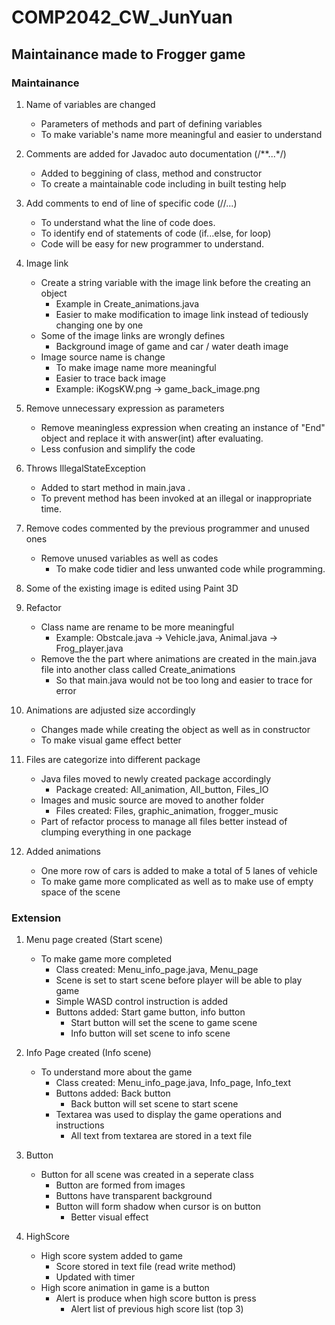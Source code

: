 # COMP2042_CW_JunYuan
## Maintainance made to Frogger game


### Maintainance

1. Name of variables are changed 
    - Parameters of methods and part of defining variables
    - To make variable's name more meaningful and easier to understand

2. Comments are added for Javadoc auto documentation (/**...*/)
    - Added to beggining of class, method and constructor
    - To create a maintainable code including in built testing help

3. Add comments to end of line of specific code (//...)
    - To understand what the line of code does.
    - To identify end of statements of code (if...else, for loop)
    - Code will be easy for new programmer to understand.

4. Image link
    - Create a string variable with the image link before the creating an object 
        - Example in Create_animations.java 
        - Easier to make modification to image link instead of tediously changing one by one
    - Some of the image links are wrongly defines 
        - Background image of game and car / water death image
    - Image source name is change
        - To make image name more meaningful 
        - Easier to trace back image
        - Example: iKogsKW.png -> game_back_image.png

5. Remove unnecessary expression as parameters
    - Remove meaningless expression when creating an instance of "End" object and replace it with answer(int) after evaluating.
    - Less confusion and simplify the code

6. Throws IllegalStateException
    - Added to start method in main.java .
    - To prevent method has been invoked at an illegal or inappropriate time.

7. Remove codes commented by the previous programmer and unused ones
    - Remove unused variables as well as codes
        - To make code tidier and less unwanted code while programming.

8. Some of the existing image is edited using Paint 3D 

9. Refactor
    - Class name are rename to be more meaningful
        - Example: Obstcale.java -> Vehicle.java, Animal.java -> Frog_player.java
    - Remove the the part where animations are created in the main.java file into another class called Create_animations
        - So that main.java would not be too long and easier to trace for error 

10. Animations are adjusted size accordingly
    - Changes made while creating the object as well as in constructor
    - To make visual game effect better

11. Files are categorize into different package
    - Java files moved to newly created package accordingly 
        - Package created: All_animation, All_button, Files_IO
    - Images and music source are moved to another folder
        - Files created: Files, graphic_animation, frogger_music
    - Part of refactor process to manage all files better instead of clumping everything in one package

12. Added animations
    - One more row of cars is added to make a total of 5 lanes of vehicle
    - To make game more complicated as well as to make use of empty space of the scene

### Extension

1. Menu page created (Start scene)
    - To make game more completed 
        - Class created: Menu_info_page.java, Menu_page
        - Scene is set to start scene before player will be able to play game
        - Simple WASD control instruction is added
        - Buttons added: Start game button, info button
            - Start button will set the scene to game scene
            - Info button will set scene to info scene

2. Info Page created (Info scene)
    - To understand more about the game 
        - Class created: Menu_info_page.java, Info_page, Info_text
        - Buttons added: Back button
            - Back button will set scene to start scene
        - Textarea was used to display the game operations and instructions
            - All text from textarea are stored in a text file

3. Button
    - Button for all scene was created in a seperate class
        - Button are formed from images
        - Buttons have transparent background
        - Button will form shadow when cursor is on button
            - Better visual effect 

4. HighScore
    - High score system added to game 
        - Score stored in text file (read write method)
        - Updated with timer
    - High score animation in game is a button
        - Alert is produce when high score button is press
            - Alert list of previous high score list (top 3)


            